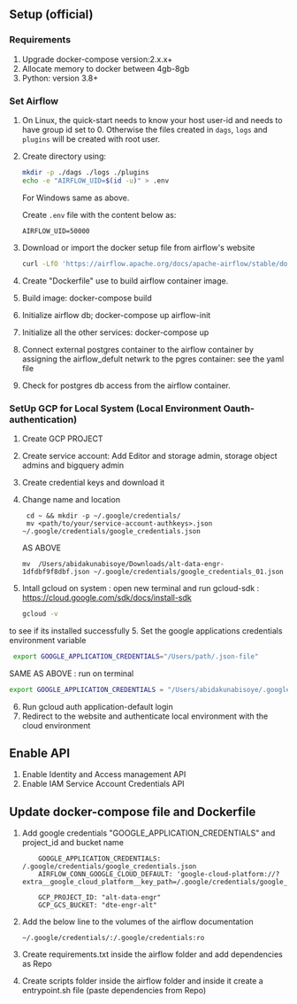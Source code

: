 ## Setup (official)

### Requirements
1. Upgrade docker-compose version:2.x.x+
2. Allocate memory to docker between 4gb-8gb
3. Python: version 3.8+


### Set Airflow

1.  On Linux, the quick-start needs to know your host user-id and needs to have group id set to 0.
    Otherwise the files created in `dags`, `logs` and `plugins` will be created with root user.

2.  Create directory using:

    ```bash
    mkdir -p ./dags ./logs ./plugins
    echo -e "AIRFLOW_UID=$(id -u)" > .env
    ```

    For Windows same as above.

    Create `.env` file with the content below as:

    ```
    AIRFLOW_UID=50000
    ```

3. Download or import the docker setup file from airflow's website

   ```bash
   curl -LfO 'https://airflow.apache.org/docs/apache-airflow/stable/docker-compose.yaml'
   ```
4. Create "Dockerfile" use to build airflow container image.
5. Build image: docker-compose build
6. Initialize airflow db; docker-compose up airflow-init
7. Initialize all the other services: docker-compose up
8. Connect external postgres container to the airflow container by assigning the airflow_defult netwrk to the pgres container: see the yaml file
9. Check for postgres db access from the airflow container.


### SetUp GCP for Local System (Local Environment Oauth-authentication)
1. Create GCP PROJECT
2. Create service account: Add Editor and storage admin, storage object admins and bigquery admin
3. Create credential keys and download it
4. Change name and location
   ```
    cd ~ && mkdir -p ~/.google/credentials/
    mv <path/to/your/service-account-authkeys>.json ~/.google/credentials/google_credentials.json
   ```
   AS ABOVE
   ```
   mv  /Users/abidakunabisoye/Downloads/alt-data-engr-1dfdbf9f8dbf.json ~/.google/credentials/google_credentials_01.json
   ```
4. Intall gcloud on system : open new terminal and run    gcloud-sdk : https://cloud.google.com/sdk/docs/install-sdk

    ```bash
    gcloud -v
    ```
  to see if its installed successfully
5. Set the google applications credentials environment variable
  ```bash
   export GOOGLE_APPLICATION_CREDENTIALS="/Users/path/.json-file"
  ```

  SAME AS ABOVE : run on terminal

  ```bash
  export GOOGLE_APPLICATION_CREDENTIALS = "/Users/abidakunabisoye/.google/credentials/google_credentials_01.json"
  ```
6. Run gcloud auth application-default login
7. Redirect to the website and authenticate local environment with the cloud environment

## Enable API
1. Enable Identity  and Access management API
2. Enable IAM Service Account Credentials API


## Update docker-compose file and Dockerfile
1. Add google credentials "GOOGLE_APPLICATION_CREDENTIALS" and project_id  and bucket name
    ```
        GOOGLE_APPLICATION_CREDENTIALS: /.google/credentials/google_credentials.json
        AIRFLOW_CONN_GOOGLE_CLOUD_DEFAULT: 'google-cloud-platform://?extra__google_cloud_platform__key_path=/.google/credentials/google_credentials.json'

        GCP_PROJECT_ID: "alt-data-engr"
        GCP_GCS_BUCKET: "dte-engr-alt"
    ```
2. Add the below line to the volumes of the airflow documentation

    ```
    ~/.google/credentials/:/.google/credentials:ro
    ```
3. Create requirements.txt inside the airflow folder and add dependencies as Repo
4. Create scripts folder inside the airflow folder and inside it create a entrypoint.sh file (paste dependencies from Repo)